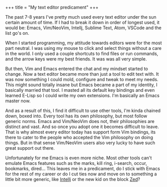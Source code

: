 +++
title = "My text editor predicament"
+++

The past 7-8 years I've pretty much used every text editor under the sun certain amount of time. If I had to break it down in order of longest used, it would be: Emacs, Vim/NeoVim, Intellj, Sublime Text, Atom, VSCode and the list go's on.

When I started programming, my attitude towards editors were for the most part neutral. I was using my mouse to click and select things without a care in the world. I only used a couple shortcuts to find files or run commands, and the arrow keys were my best friends. It was was all very simple.

But then, Vim and Emacs entered the chat and my mindset started to change. Now a text editor became more than just a tool to edit text with. It was now something I could mold, configure and tweak to meet my needs. This might sound totally insane but Emacs became a part of my identity, I basically married that tool. I masted all its default key bindings and even learned E-Lisp so I could write my own extensions. I'm basically an Emacs master now.

And as a result of this, I find it difficult to use other tools, I'm kinda chained down, boxed into. Every tool has its own philosophy, but most follow generic norms. Emacs and Vim/NeoVim does not, their philosophies are distinct and vast. And so once you adopt one it becomes difficult to leave. That is why almost every editor today has support form Vim bindings, its there to cater to the people who accepted the Vim philosophy on doing things. But in that sense Vim/NeoVim users also very lucky to have such great support out there.

Unfortunately for me Emacs is even more niche. Most other tools can't emulate Emacs features such as the marks, kill ring, i-search, occur, bookmarks, dired... This leaves me in a predicament, do I stick with Emacs for the rest of my career or do I cut ties now and move on to something a little bit more generic, like [Intellj](https://www.jetbrains.com/idea/) or the new kid on the block [Zed](https://zed.dev/)? 